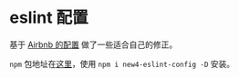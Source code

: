# eslint 配置

基于 [Airbnb 的配置](https://github.com/airbnb/javascript) 做了一些适合自己的修正。

`npm` 包地址在[这里](https://www.npmjs.com/package/new4-eslint-config)，使用 `npm i new4-eslint-config -D` 安装。
